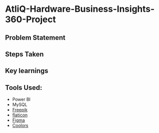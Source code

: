 # AtliQ-Hardware-Business-Insights-360-Project
## Problem Statement
## Steps Taken
## Key learnings
## Tools Used:
   * Power BI
   * MySQL
   * [Freepik](https://www.freepik.com/)
   * [flaticon](https://www.flaticon.com/)
   * [Figma](https://www.figma.com/)
   * [Coolors](https://coolors.co/palettes/trending)
